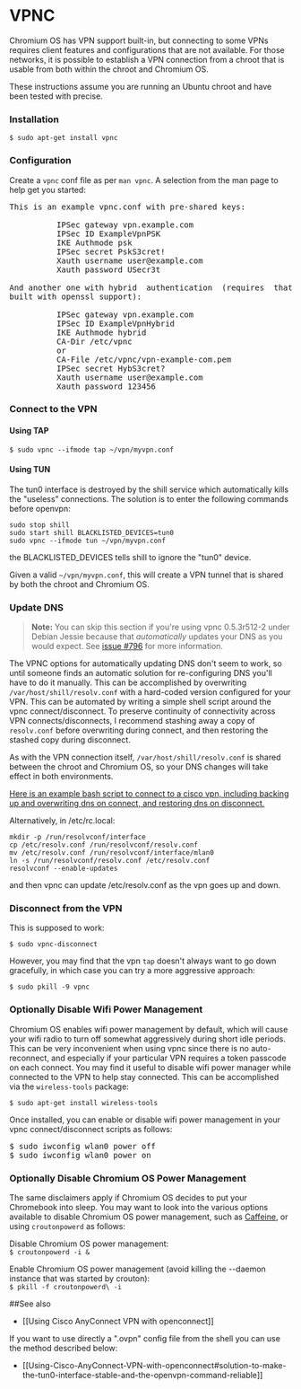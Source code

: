 # VPNC

Chromium OS has VPN support built-in, but connecting to some VPNs requires client features and configurations that are not available. For those networks, it is possible to establish a VPN connection from a chroot that is usable from both within the chroot and Chromium OS.

These instructions assume you are running an Ubuntu chroot and have been tested with precise.

### Installation

`$ sudo apt-get install vpnc`

### Configuration

Create a `vpnc` conf file as per `man vpnc`. A selection from the man page to help get you started:

<pre>This is an example vpnc.conf with pre-shared keys:

          IPSec gateway vpn.example.com
          IPSec ID ExampleVpnPSK
          IKE Authmode psk
          IPSec secret PskS3cret!
          Xauth username user@example.com
          Xauth password USecr3t

And another one with hybrid  authentication  (requires  that  vpnc  was
built with openssl support):

          IPSec gateway vpn.example.com
          IPSec ID ExampleVpnHybrid
          IKE Authmode hybrid
          CA-Dir /etc/vpnc
          or
          CA-File /etc/vpnc/vpn-example-com.pem
          IPSec secret HybS3cret?
          Xauth username user@example.com
          Xauth password 123456
</pre>

### Connect to the VPN

#### Using TAP

`$ sudo vpnc --ifmode tap ~/vpn/myvpn.conf`

#### Using TUN

The tun0 interface is destroyed by the shill service which automatically kills the "useless" connections. The solution is to enter the following commands before openvpn:

```
sudo stop shill
sudo start shill BLACKLISTED_DEVICES=tun0
sudo vpnc --ifmode tun ~/vpn/myvpn.conf
```

the BLACKLISTED_DEVICES tells shill to ignore the "tun0" device.


Given a valid `~/vpn/myvpn.conf`, this will create a VPN tunnel that is shared by both the chroot and Chromium OS.

### Update DNS

> **Note:** You can skip this section if you're using vpnc 0.5.3r512-2 under Debian Jessie because that _automatically_ updates your DNS as you would expect.  See [issue #796](https://github.com/dnschneid/crouton/issues/796) for more information.

The VPNC options for automatically updating DNS don't seem to work, so until someone finds an automatic solution for re-configuring DNS you'll have to do it manually. This can be accomplished by overwriting `/var/host/shill/resolv.conf` with a hard-coded version configured for your VPN. This can be automated by writing a simple shell script around the vpnc connect/disconnect. To preserve continuity of connectivity across VPN connects/disconnects, I recommend stashing away a copy of `resolv.conf` before overwriting during connect, and then restoring the stashed copy during disconnect.

As with the VPN connection itself, `/var/host/shill/resolv.conf` is shared between the chroot and Chromium OS, so your DNS changes will take effect in both environments.

[Here is an example bash script to connect to a cisco vpn, including backing up and overwriting dns on connect, and restoring dns on disconnect.](https://github.com/RaymiiOrg/df/blob/master/vpnc.sh)

Alternatively, in /etc/rc.local:

```
mkdir -p /run/resolvconf/interface
cp /etc/resolv.conf /run/resolvconf/resolv.conf
mv /etc/resolv.conf /run/resolvconf/interface/mlan0
ln -s /run/resolvconf/resolv.conf /etc/resolv.conf
resolvconf --enable-updates
```

and then vpnc can update /etc/resolv.conf as the vpn goes up and down.


### Disconnect from the VPN

This is supposed to work:

`$ sudo vpnc-disconnect`

However, you may find that the vpn `tap` doesn't always want to go down gracefully, in which case you can try a more aggressive approach:

`$ sudo pkill -9 vpnc`

### Optionally Disable Wifi Power Management

Chromium OS enables wifi power management by default, which will cause your wifi radio to turn off somewhat aggressively during short idle periods. This can be very inconvenient when using vpnc since there is no auto-reconnect, and especially if your particular VPN requires a token passcode on each connect. You may find it useful to disable wifi power manager while connected to the VPN to help stay connected. This can be accomplished via the `wireless-tools` package:

`$ sudo apt-get install wireless-tools`

Once installed, you can enable or disable wifi power management in your vpnc connect/disconnect scripts as follows:

<pre>$ sudo iwconfig wlan0 power off
$ sudo iwconfig wlan0 power on</pre>

### Optionally Disable Chromium OS Power Management

The same disclaimers apply if Chromium OS decides to put your Chromebook into sleep. You may want to look into the various options available to disable Chromium OS power management, such as [Caffeine](https://groups.google.com/forum/#!topic/chromebook-central/QORv0mDLts0), or using `croutonpowerd` as follows:

Disable Chromium OS power management:<br>
`$ croutonpowerd -i &`

Enable Chromium OS power management (avoid killing the --daemon instance that was started by crouton):<br>
`$ pkill -f croutonpowerd\ -i`

##See also

* [[Using Cisco AnyConnect VPN with openconnect]]

If you want to use directly a ".ovpn" config file from the shell you can use the method described below:

* [[Using-Cisco-AnyConnect-VPN-with-openconnect#solution-to-make-the-tun0-interface-stable-and-the-openvpn-command-reliable]]